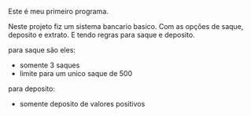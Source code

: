 Este é meu primeiro programa.

Neste projeto fiz um sistema bancario basico.
Com as opções de saque, deposito e extrato.
E tendo regras para saque e deposito.

para saque são eles:
 - somente 3 saques
 - limite para um unico saque de 500

para deposito:
  - somente deposito de valores positivos
